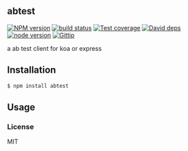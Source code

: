 abtest
---------------

[![NPM version][npm-image]][npm-url]
[![build status][travis-image]][travis-url]
[![Test coverage][coveralls-image]][coveralls-url]
[![David deps][david-image]][david-url]
[![node version][node-image]][node-url]
[![Gittip][gittip-image]][gittip-url]

[npm-image]: https://img.shields.io/npm/v/abtest.svg?style=flat-square
[npm-url]: https://npmjs.org/package/abtest
[travis-image]: https://img.shields.io/travis/node-modules/abtest.svg?style=flat-square
[travis-url]: https://travis-ci.org/node-modules/abtest
[coveralls-image]: https://img.shields.io/coveralls/node-modules/abtest.svg?style=flat-square
[coveralls-url]: https://coveralls.io/r/node-modules/abtest?branch=master
[david-image]: https://img.shields.io/david/node-modules/abtest.svg?style=flat-square
[david-url]: https://david-dm.org/node-modules/abtest
[node-image]: https://img.shields.io/badge/node.js-%3E=_0.10-green.svg?style=flat-square
[node-url]: http://nodejs.org/download/
[gittip-image]: https://img.shields.io/gittip/dead-horse.svg?style=flat-square
[gittip-url]: https://www.gittip.com/dead-horse/

a ab test client for koa or express

## Installation

```bash
$ npm install abtest
```

## Usage

### License

MIT
